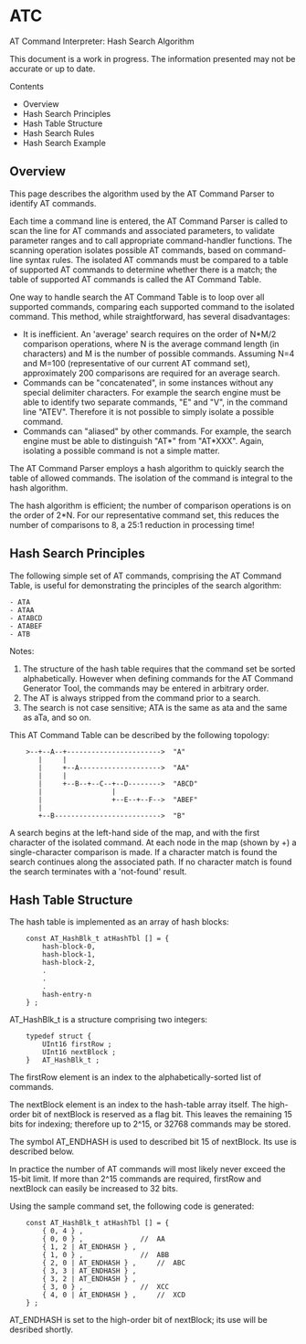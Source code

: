 # ATC

AT Command Interpreter:
Hash Search Algorithm

This document is a work in progress. The information presented may not be accurate or up to date.

Contents

* Overview	
* Hash Search Principles 
* Hash Table Structure 
* Hash Search Rules 
* Hash Search Example 

## Overview

This page describes the algorithm used by the AT Command Parser to identify AT commands.

Each time a command line is entered, the AT Command Parser is called to scan the line for AT commands and associated parameters, to validate parameter ranges and to call appropriate command-handler functions. The scanning operation isolates possible AT commands, based on command-line syntax rules. The isolated AT commands must be compared to a table of supported AT commands to determine whether there is a match; the table of supported AT commands is called the AT Command Table.

One way to handle search the AT Command Table is to loop over all supported commands, comparing each supported command to the isolated command. This method, while straightforward, has several disadvantages:

* It is inefficient. An 'average' search requires on the order of N*M/2 comparison operations, where N is the average command length (in characters) and M is the number of possible commands. Assuming N=4 and M=100 (representative of our current AT command set), approximately 200 comparisons are required for an average search.
* Commands can be "concatenated", in some instances without any special delimiter characters. For example the search engine must be able to identify two separate commands, "E" and "V", in the command line "ATEV". Therefore it is not possible to simply isolate a possible command.
* Commands can "aliased" by other commands. For example, the search engine must be able to distinguish "AT*" from "AT*XXX". Again, isolating a possible command is not a simple matter.

The AT Command Parser employs a hash algorithm to quickly search the table of allowed commands. The isolation of the command is integral to the hash algorithm.

The hash algorithm is efficient; the number of comparison operations is on the order of 2*N. For our representative command set, this reduces the number of comparisons to 8, a 25:1 reduction in processing time!

## Hash Search Principles

The following simple set of AT commands, comprising the AT Command Table, is useful for demonstrating the principles of the search algorithm:


    - ATA
    - ATAA
    - ATABCD
    - ATABEF
    - ATB

Notes:

1. The structure of the hash table requires that the command set be sorted alphabetically. However when defining commands for the AT Command Generator Tool, the commands may be entered in arbitrary order.
2. The AT is always stripped from the command prior to a search.
3. The search is not case sensitive; ATA is the same as ata and the same as aTa, and so on.

This AT Command Table can be described by the following topology:

```
    >--+--A--+----------------------->  "A"
       |     |                  
       |     +--A-------------------->  "AA"
       |     |                
       |     +--B--+--C--+--D-------->  "ABCD"
       |                 |
       |                 +--E--+--F-->  "ABEF"
       |
       +--B-------------------------->  "B"
```

A search begins at the left-hand side of the map, and with the first character of the isolated command. At each node in the map (shown by +) a single-character comparison is made. If a character match is found the search continues along the associated path. If no character match is found the search terminates with a 'not-found' result.

## Hash Table Structure

The hash table is implemented as an array of hash blocks:

```
    const AT_HashBlk_t atHashTbl [] = {
        hash-block-0,
        hash-block-1,
        hash-block-2,
        .
        .
        .
        hash-entry-n
    } ;
```
    
AT_HashBlk_t is a structure comprising two integers:

```
    typedef struct {
        UInt16 firstRow ;
        UInt16 nextBlock ; 
    }   AT_HashBlk_t ;
```
    
The firstRow element is an index to the alphabetically-sorted list of commands.

The nextBlock element is an index to the hash-table array itself. The high-order bit of nextBlock is reserved as a flag bit. This leaves the remaining 15 bits for indexing; therefore up to 2^15, or 32768 commands may be stored.

The symbol AT_ENDHASH is used to described bit 15 of nextBlock. Its use is described below.

In practice the number of AT commands will most likely never exceed the 15-bit limit. If more than 2^15 commands are required, firstRow and nextBlock can easily be increased to 32 bits.

Using the sample command set, the following code is generated:

```
    const AT_HashBlk_t atHashTbl [] = {
    	{ 0, 4 } ,
    	{ 0, 0 } ,				//	AA
    	{ 1, 2 | AT_ENDHASH } ,
    	{ 1, 0 } ,				//	ABB
    	{ 2, 0 | AT_ENDHASH } ,		//	ABC
    	{ 3, 3 | AT_ENDHASH } ,
    	{ 3, 2 | AT_ENDHASH } ,
    	{ 3, 0 } ,				//	XCC
    	{ 4, 0 | AT_ENDHASH } ,		//	XCD
    } ;
```

AT_ENDHASH is set to the high-order bit of nextBlock; its use will be desribed shortly.
